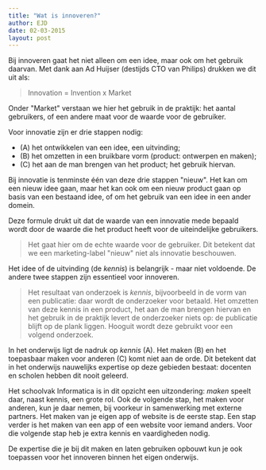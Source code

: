 ```yaml
---
title: "Wat is innoveren?"
author: EJD
date: 02-03-2015
layout: post
---
```


Bij innoveren gaat het niet alleen om een idee, maar ook om het gebruik daarvan. Met dank aan Ad Huijser (destijds CTO van Philips) drukken we dit uit als:

> Innovation = Invention x Market

Onder "Market" verstaan we hier het gebruik in de praktijk: het aantal gebruikers, of een andere maat voor de waarde voor de gebruiker.

Voor innovatie zijn er drie stappen nodig:

* (A) het ontwikkelen van een idee, een uitvinding;
* (B) het omzetten in een bruikbare vorm (product: ontwerpen en maken);
* (C) het aan de man brengen van het product; het gebruik hiervan.

Bij innovatie is tenminste één van deze drie stappen "nieuw". Het kan om een nieuw idee gaan, maar het kan ook om een nieuw product gaan op basis van een bestaand idee, of om het gebruik van een idee in een ander domein.

Deze formule drukt uit dat de waarde van een innovatie mede bepaald wordt door de waarde die het product heeft voor de uiteindelijke gebruikers.

> Het gaat hier om de echte waarde voor de gebruiker. Dit betekent dat we een marketing-label "nieuw" niet als innovatie beschouwen.

Het idee of de uitvinding (de *kennis*) is belangrijk - maar niet voldoende. De andere twee stappen zijn essentieel voor innoveren.

> Het resultaat van onderzoek is *kennis*, bijvoorbeeld in de vorm van een publicatie: daar wordt de onderzoeker voor betaald. Het omzetten van deze kennis in een product, het aan de man brengen hiervan en het gebruik in de praktijk levert de onderzoeker niets op: de publicatie blijft op de plank liggen. Hooguit wordt deze gebruikt voor een volgend onderzoek.

In het onderwijs ligt de nadruk op *kennis* (A). Het maken (B) en het toepasbaar maken voor anderen (C) komt niet aan de orde. Dit betekent dat in het onderwijs nauwelijks expertise op deze gebieden bestaat: docenten en scholen hebben dit nooit geleerd.

Het schoolvak Informatica is in dit opzicht een uitzondering: *maken* speelt daar, naast kennis, een grote rol. Ook de volgende stap, het maken voor anderen, kun je daar nemen, bij voorkeur in samenwerking met externe partners. Het maken van je eigen app of website is de eerste stap. Een stap verder is het maken van een app of een website voor iemand anders. Voor die volgende stap heb je extra kennis en vaardigheden nodig.

De expertise die je bij dit maken en laten gebruiken opbouwt kun je ook toepassen voor het innoveren binnen het eigen onderwijs.
